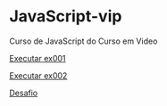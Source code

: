 # JavaScript-vip
Curso de JavaScript do Curso em Video

<a href="https://adalberto-martins.github.io/javascript-vip/exercicios/aula04/ex001.html">Executar ex001</a>

<a href="https://adalberto-martins.github.io/javascript-vip/exercicios/aula06/ex002.html">Executar ex002</a>

<p><a href="https://adalberto-martins.github.io/javascripy-vip/desafios/d001/index.html">Desafio</a></p>


